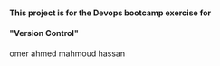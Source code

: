 #### This project is for the Devops bootcamp exercise for 
#### "Version Control"
omer ahmed mahmoud hassan
